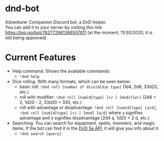 # dnd-bot
Adventurer Companion Discord bot, a DnD helper.  
You can add it to your server by visiting this link: https://top.gg/bot/782772961366507611 (at the moment, 11/30/2020, it is still being approved)

# Current Features  
- Help command. Shows the available commands:
  - `!dnd help`
- Dice rolling. With many formats, which can be seen below:
  - basic roll: `!dnd roll [number of dice]d[die type]` (1d4, 2d8, 33d20, etc.)
  - roll with modifier: `!dnd roll [num]d[type] [+/-] [modifier]` (2d4 + 2, 1d20 - 2, 33d20 + 330, etc.)
  - roll with advantage or disadvantage: `!dnd roll [num]d[type] [a/d]`, `!dnd roll [num]d[type] [+/-] [mod] [a/d]` where `a` signifies advantage and `d` signifies disadvantage (2d4 a, 1d20 + 2 d, etc.)
- Searching. You can search for equipment, spells, monsters, and magic items. If the bot can find it in the [DnD 5e API](https://www.dnd5eapi.co/), it will give you info about it.  
  - `!dnd search [query]`
